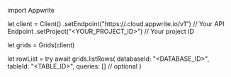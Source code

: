 import Appwrite

let client = Client()
    .setEndpoint("https://<REGION>.cloud.appwrite.io/v1") // Your API Endpoint
    .setProject("<YOUR_PROJECT_ID>") // Your project ID

let grids = Grids(client)

let rowList = try await grids.listRows(
    databaseId: "<DATABASE_ID>",
    tableId: "<TABLE_ID>",
    queries: [] // optional
)

